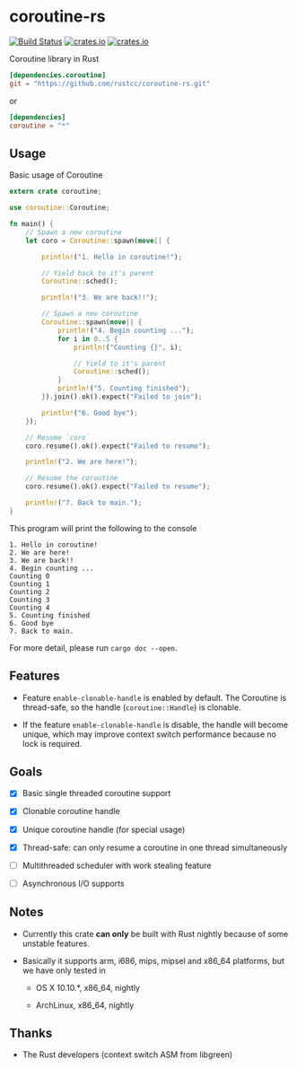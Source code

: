 # coroutine-rs

[![Build Status](https://img.shields.io/travis/rustcc/coroutine-rs.svg)](https://travis-ci.org/rustcc/coroutine-rs) [![crates.io](https://img.shields.io/crates/v/coroutine.svg)](https://crates.io/crates/coroutine) [![crates.io](https://img.shields.io/crates/l/coroutine.svg)](https://crates.io/crates/coroutine)

Coroutine library in Rust

```toml
[dependencies.coroutine]
git = "https://github.com/rustcc/coroutine-rs.git"
```

or

```toml
[dependencies]
coroutine = "*"
```

## Usage

Basic usage of Coroutine

```rust
extern crate coroutine;

use coroutine::Coroutine;

fn main() {
    // Spawn a new coroutine
    let coro = Coroutine::spawn(move|| {

        println!("1. Hello in coroutine!");

        // Yield back to it's parent
        Coroutine::sched();

        println!("3. We are back!!");

        // Spawn a new coroutine
        Coroutine::spawn(move|| {
            println!("4. Begin counting ...");
            for i in 0..5 {
                println!("Counting {}", i);

                // Yield to it's parent
                Coroutine::sched();
            }
            println!("5. Counting finished");
        }).join().ok().expect("Failed to join");

        println!("6. Good bye");
    });

    // Resume `coro`
    coro.resume().ok().expect("Failed to resume");

    println!("2. We are here!");

    // Resume the coroutine
    coro.resume().ok().expect("Failed to resume");

    println!("7. Back to main.");
}
```

This program will print the following to the console

```
1. Hello in coroutine!
2. We are here!
3. We are back!!
4. Begin counting ...
Counting 0
Counting 1
Counting 2
Counting 3
Counting 4
5. Counting finished
6. Good bye
7. Back to main.
```

For more detail, please run `cargo doc --open`.

## Features

- Feature `enable-clonable-handle` is enabled by default. The Coroutine is thread-safe, so the handle (`coroutine::Handle`) is clonable.

- If the feature `enable-clonable-handle` is disable, the handle will become unique, which may improve context switch performance because no lock is required.

## Goals

- [x] Basic single threaded coroutine support

- [x] Clonable coroutine handle

- [x] Unique coroutine handle (for special usage)

- [x] Thread-safe: can only resume a coroutine in one thread simultaneously

- [ ] Multithreaded scheduler with work stealing feature

- [ ] Asynchronous I/O supports

## Notes

* Currently this crate **can only** be built with Rust nightly because of some unstable features.

* Basically it supports arm, i686, mips, mipsel and x86_64 platforms, but we have only tested in

    - OS X 10.10.*, x86_64, nightly

    - ArchLinux, x86_64, nightly

## Thanks

- The Rust developers (context switch ASM from libgreen)
